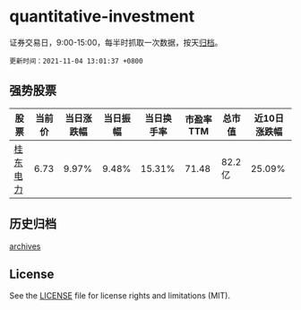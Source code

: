 # quantitative-investment

证券交易日，9:00-15:00，每半时抓取一次数据，按天[归档](archives)。

`更新时间：2021-11-04 13:01:37 +0800`

## 强势股票

|股票|当前价|当日涨跌幅|当日振幅|当日换手率|市盈率TTM|总市值|近10日涨跌幅|
|----|----|----|----|----|----|----|----|
|[桂东电力](https://xueqiu.com/S/SH600310)|6.73|9.97%|9.48%|15.31%|71.48|82.2亿|25.09%|

## 历史归档

[archives](archives)

## License

See the [LICENSE](LICENSE) file for license rights and limitations (MIT).